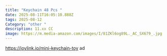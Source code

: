```yaml
---
title: "Keychain 48 Pcs "
date: 2025-08-11T16:05:10.888Z
tags: 2025-08-12
Category: "other "
description: 11.xx CC
image: https://m.media-amazon.com/images/I/81ZKl6og89L._AC_SX679_.jpg
---
```

https://joylink.io/mini-keychain-toy     ad
